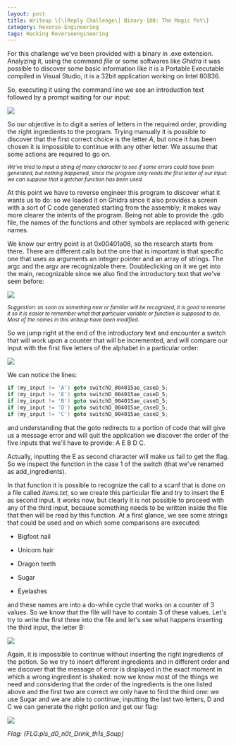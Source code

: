 ```yaml
---
layout: post
title: Writeup \{\[Reply Challenge\] Binary-100: The Magic Pot\}
category: Reverse-Engineering
tags: Hacking Reverseengineering
---
```

For this challenge we've been provided with a binary in  .exe extension. Analyzing it, using the command *file* or some softwares like *Ghidra* it was possible to discover some basic information like it is a Portable Executable compiled in Visual Studio, it is a 32bit application working on Intel 80836.
<!--excerpt-->

So, executing it using the command line we see an introduction text followed by a prompt waiting for our input:

![](/img/magicpot/introduction_exe.png)

So our objective is to digit a series of letters in the required order, providing the right ingredients to the program. Trying manually it is possible to discover that the first correct choice is the letter *A*, but once it has been chosen it is impossible to continue with any other letter. We assume that some actions are required to go on.

<sub>*We've tried to input a string of many character to see if some errors could have been generated, but nothing happened, since the program only reads the first letter of our input: we can suppose that a getchar function has been used.*</sub>

At this point we have to reverse engineer this program to discover what it wants us to do: so we loaded it on Ghidra since it also provides a screen with a sort of C code generated starting from the assembly; it makes way more clearer the intents of the program. Being not able to provide the .gdb file, the names of the functions and other symbols are replaced with generic names.

We know our entry point is at 0x00401a08, so the research starts from there. There are different calls but the one that is important is that specific one that uses as arguments an integer pointer and an array of strings. The argc and the argv are recognizable there. Doubleclicking on it we get into the main, recognizable since we also find the introductory text that we've seen before:

![](/img/magicpot/main_start.png)

<sub>*Suggestion: as soon as something new or familiar will be recognized, it is good to rename it so it is easier to remember what that particular variable or function is supposed to do. Most of the names in this writeup have been modified.*</sub>

So we jump right at the end of the introductory text and encounter a switch that will work upon a counter that will be incremented, and will compare our input with the first five letters of the alphabet in a particular order:

![](/img/magicpot/main_switch.png)

We can notice the lines:

```c
if (my_input != 'A') goto switchD_004015ae_caseD_5;
if (my_input != 'E') goto switchD_004015ae_caseD_5;
if (my_input != 'B') goto switchD_004015ae_caseD_5;
if (my_input != 'D') goto switchD_004015ae_caseD_5;
if (my_input != 'C') goto switchD_004015ae_caseD_5;
```

and understanding that the goto redirects to a portion of code that will give us a message error and will quit the application we discover the order of the five inputs that we'll have to provide: A E B D C.

Actually, inputting the E as second character will make us fail to get the flag. So we inspect the function in the case 1 of the switch (that we've renamed as add_ingredients).

In that function it is possible to recognize the call to a scanf that is done on a file called *items.txt*, so we create this particular file and try to insert the E as second input. it works now, but clearly it is not possible to proceed with any of the third input, because something needs to be written inside the file that then will be read by this function.
At a first glance, we see some strings that could be used and on which some comparisons are executed:

- Bigfoot nail

- Unicorn hair

- Dragon teeth

- Sugar

- Eyelashes

and these names are into a do-while cycle that works on a counter of 3 values. So we know that the file will have to contain 3 of these values. Let's try to write the first three into the file and let's see what happens inserting the third input, the letter B:

![](/img/magicpot/third_input.png)

Again, it is impossible to continue without inserting the  right ingredients of the potion. So we try to insert different ingredients and in different order and we discover that the message of error is displayed in the exact moment in which a wrong ingredient is shaked: now we know most of the things we need and considering that the order of the ingredients is the one listed above and the first two are correct we only have to find the third one: we use Sugar and  we are able to continue; inputting the last two letters, D and C we can generate the right potion and get our flag:

![](/img/magicpot/final.png)

*Flag: {FLG:pls_d0_n0t_Drink_th1s_Soup}*

